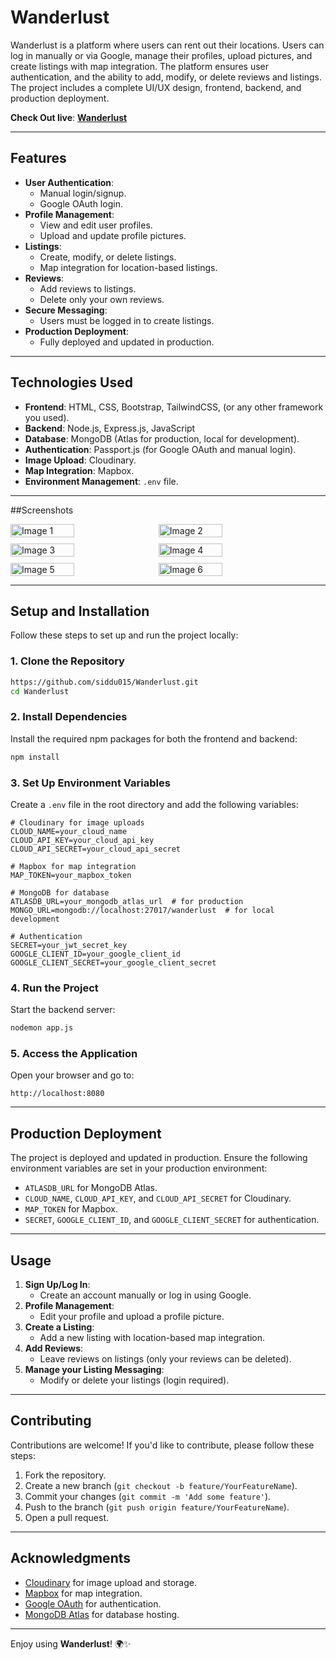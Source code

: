 # Wanderlust

Wanderlust is a platform where users can rent out their locations. Users can log in manually or via Google, manage their profiles, upload pictures, and create listings with map integration. The platform ensures user authentication, and the ability to add, modify, or delete reviews and listings. The project includes a complete UI/UX design, frontend, backend, and production deployment.

**Check Out live**: [**Wanderlust**](https://wandelast.onrender.com/)


---

## Features

- **User Authentication**:
    - Manual login/signup.
    - Google OAuth login.
- **Profile Management**:
    - View and edit user profiles.
    - Upload and update profile pictures.
- **Listings**:
    - Create, modify, or delete listings.
    - Map integration for location-based listings.
- **Reviews**:
    - Add reviews to listings.
    - Delete only your own reviews.
- **Secure Messaging**:
    - Users must be logged in to create listings.
- **Production Deployment**:
    - Fully deployed and updated in production.

---

## Technologies Used

- **Frontend**: HTML, CSS, Bootstrap, TailwindCSS,  (or any other framework you used).
- **Backend**: Node.js, Express.js, JavaScript
- **Database**: MongoDB (Atlas for production, local for development).
- **Authentication**: Passport.js (for Google OAuth and manual login).
- **Image Upload**: Cloudinary.
- **Map Integration**: Mapbox.
- **Environment Management**: `.env` file.

---

##Screenshots
<div style="display: flex; flex-wrap: wrap; gap: 10px;">
  <img width="45%" alt="Image 1" src="https://github.com/user-attachments/assets/daadda35-fb3d-4e08-85ca-9dcca4da4a2c" />
  <img width="45%" alt="Image 2" src="https://github.com/user-attachments/assets/02679a83-6ffe-484e-81e6-aa4cc00258ac" />
  <img width="45%" alt="Image 3" src="https://github.com/user-attachments/assets/cda83ddb-38aa-4aa3-8d4c-01c032aa0da6" />
  <img width="45%" alt="Image 4" src="https://github.com/user-attachments/assets/b1c0dad4-a479-4487-ae1c-2801c5a80df7" />
  <img width="45%" alt="Image 5" src="https://github.com/user-attachments/assets/b5d470f7-d0e8-44ce-92a5-348e2b399cec" />
  <img width="45%" alt="Image 6" src="https://github.com/user-attachments/assets/ac5aecee-f3b4-4578-b1b9-4dbc16570eec" />
</div>

---

## Setup and Installation

Follow these steps to set up and run the project locally:

### 1. Clone the Repository
```bash
https://github.com/siddu015/Wanderlust.git
cd Wanderlust
```

### 2. Install Dependencies
Install the required npm packages for both the frontend and backend:
```bash
npm install
```

### 3. Set Up Environment Variables
Create a `.env` file in the root directory and add the following variables:
```env
# Cloudinary for image uploads
CLOUD_NAME=your_cloud_name
CLOUD_API_KEY=your_cloud_api_key
CLOUD_API_SECRET=your_cloud_api_secret

# Mapbox for map integration
MAP_TOKEN=your_mapbox_token

# MongoDB for database
ATLASDB_URL=your_mongodb_atlas_url  # for production
MONGO_URL=mongodb://localhost:27017/wanderlust  # for local development

# Authentication
SECRET=your_jwt_secret_key
GOOGLE_CLIENT_ID=your_google_client_id
GOOGLE_CLIENT_SECRET=your_google_client_secret
```

### 4. Run the Project
Start the backend server:
```bash
nodemon app.js  
```

### 5. Access the Application
Open your browser and go to:
```
http://localhost:8080
```

---

## Production Deployment

The project is deployed and updated in production. Ensure the following environment variables are set in your production environment:
- `ATLASDB_URL` for MongoDB Atlas.
- `CLOUD_NAME`, `CLOUD_API_KEY`, and `CLOUD_API_SECRET` for Cloudinary.
- `MAP_TOKEN` for Mapbox.
- `SECRET`, `GOOGLE_CLIENT_ID`, and `GOOGLE_CLIENT_SECRET` for authentication.

---

## Usage

1. **Sign Up/Log In**:
    - Create an account manually or log in using Google.
2. **Profile Management**:
    - Edit your profile and upload a profile picture.
3. **Create a Listing**:
    - Add a new listing with location-based map integration.
4. **Add Reviews**:
    - Leave reviews on listings (only your reviews can be deleted).
5. **Manage your Listing Messaging**:
    - Modify or delete your listings (login required).

---

## Contributing

Contributions are welcome! If you'd like to contribute, please follow these steps:
1. Fork the repository.
2. Create a new branch (`git checkout -b feature/YourFeatureName`).
3. Commit your changes (`git commit -m 'Add some feature'`).
4. Push to the branch (`git push origin feature/YourFeatureName`).
5. Open a pull request.

---


## Acknowledgments

- [Cloudinary](https://cloudinary.com/) for image upload and storage.
- [Mapbox](https://www.mapbox.com/) for map integration.
- [Google OAuth](https://developers.google.com/identity) for authentication.
- [MongoDB Atlas](https://www.mongodb.com/cloud/atlas) for database hosting.

---


Enjoy using **Wanderlust**! 🌍✨
